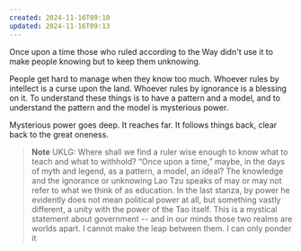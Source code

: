 ```yaml
---
created: 2024-11-16T09:10
updated: 2024-11-16T09:13
---
```



Once upon a time
those who ruled according to the Way
didn't use it to make people knowing
but to keep them unknowing.

People get hard to manage
when they know too much.
Whoever rules by intellect
is a curse upon the land.
Whoever rules by ignorance
is a blessing on it.
To understand these things
is to have a pattern and a model,
and to understand the pattern and the model
is mysterious power.

Mysterious power
goes deep.
It reaches far.
It follows things back,
clear back to the great oneness.


> **Note** UKLG: Where shall we find a ruler wise enough to know what to teach and what to withhold? “Once upon a time,” maybe, in the days of myth and legend, as a pattern, a model, an ideal?
The knowledge and the ignorance or unknowing Lao Tzu speaks of may or may not refer to what we think of as education. In the last stanza, by power he evidently does not mean political power at all, but something vastly different, a unity with the power of the Tao itself.
This is a mystical statement about government -- and in our minds those two realms are worlds apart. I cannot make the leap between them. I can only ponder it


